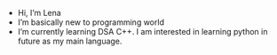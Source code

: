 -  Hi, I’m Lena
-  I’m basically new to programming world
-  I’m currently learning DSA C++. I am interested in learning python in future as my main language. 


<!---
LenaTrix/LenaTrix is a ✨ special ✨ repository because its `README.md` (this file) appears on your GitHub profile.
You can click the Preview link to take a look at your changes.
--->
